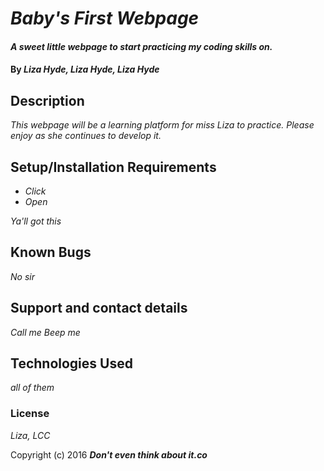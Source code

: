# _Baby's First Webpage_

#### _A sweet little webpage to start practicing my coding skills on._

#### By _**Liza Hyde, Liza Hyde, Liza Hyde**_

## Description

_This webpage will be a learning platform for miss Liza to practice. Please enjoy as she continues to develop it._

## Setup/Installation Requirements

* _Click_
* _Open_


_Ya'll got this_

## Known Bugs

_No sir_

## Support and contact details

_Call me Beep me_

## Technologies Used

_all of them_

### License

*Liza, LCC*

Copyright (c) 2016 **_Don't even think about it.co_**
